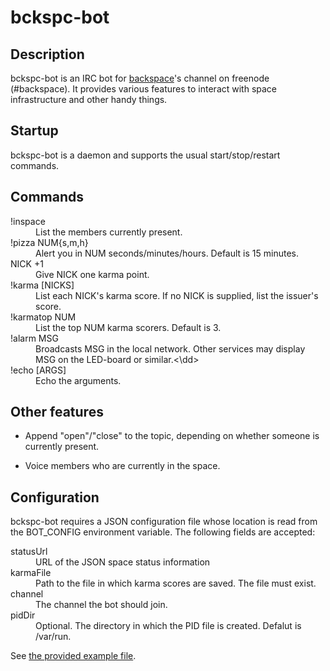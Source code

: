 # bckspc-bot

## Description

bckspc-bot is an IRC bot for [backspace][1]'s channel on freenode (#backspace).
It provides various features to interact with space infrastructure and other
handy things.

## Startup

bckspc-bot is a daemon and supports the usual start/stop/restart commands.

## Commands

<dl>
  <dt>!inspace</dt>
  <dd>List the members currently present.</dd>

  <dt>!pizza NUM{s,m,h}</dt>
  <dd>Alert you in NUM seconds/minutes/hours. Default is 15 minutes.</dd>

  <dt>NICK +1</dt>
  <dd>Give NICK one karma point.</dd>

  <dt>!karma [NICKS]</dt>
  <dd>List each NICK's karma score.
      If no NICK is supplied, list the issuer's score.</dd>

  <dt>!karmatop NUM</dt>
  <dd>List the top NUM karma scorers. Default is 3.</dd>

  <dt>!alarm MSG</dt>
  <dd>Broadcasts MSG in the local network.
      Other services may display MSG on the LED-board or similar.<\dd>

  <dt>!echo [ARGS]</dt>
  <dd>Echo the arguments.</dd>
</dl>

## Other features

* Append "open"/"close" to the topic, depending on whether someone is currently
  present.

* Voice members who are currently in the space.

## Configuration

bckspc-bot requires a JSON configuration file whose location is read from the
BOT_CONFIG environment variable.
The following fields are accepted:

<dl>
  <dt>statusUrl</dt>
  <dd>URL of the JSON space status information</dd>

  <dt>karmaFile</dt>
  <dd>Path to the file in which karma scores are saved.
      The file must exist.</dd>

  <dt>channel</dt>
  <dd>The channel the bot should join.</dd>

  <dt>pidDir</dt>
  <dd>Optional. The directory in which the PID file is created.
      Defalut is /var/run.</dd>
</dl>

See [the provided example file](cfg.json).


[1]: http://www.hackerspace-bamberg.de/Hauptseite
